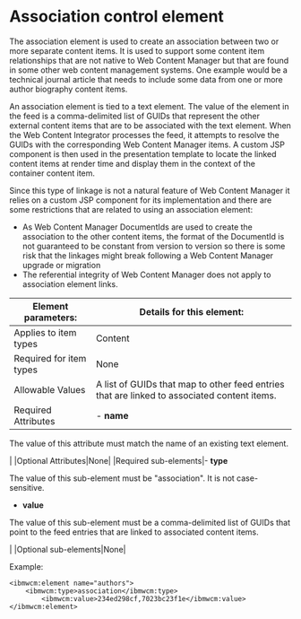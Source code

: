 # Association control element

The association element is used to create an association between two or more separate content items. It is used to support some content item relationships that are not native to Web Content Manager but that are found in some other web content management systems. One example would be a technical journal article that needs to include some data from one or more author biography content items.

An association element is tied to a text element. The value of the element in the feed is a comma-delimited list of GUIDs that represent the other external content items that are to be associated with the text element. When the Web Content Integrator processes the feed, it attempts to resolve the GUIDs with the corresponding Web Content Manager items. A custom JSP component is then used in the presentation template to locate the linked content items at render time and display them in the context of the container content item.

Since this type of linkage is not a natural feature of Web Content Manager it relies on a custom JSP component for its implementation and there are some restrictions that are related to using an association element:

-   As Web Content Manager DocumentIds are used to create the association to the other content items, the format of the DocumentId is not guaranteed to be constant from version to version so there is some risk that the linkages might break following a Web Content Manager upgrade or migration
-   The referential integrity of Web Content Manager does not apply to association element links.

|Element parameters:|Details for this element:|
|-------------------|-------------------------|
|Applies to item types|Content|
|Required for item types|None|
|Allowable Values|A list of GUIDs that map to other feed entries that are linked to associated content items.|
|Required Attributes|-   **name**

The value of this attribute must match the name of an existing text element.


|
|Optional Attributes|None|
|Required sub-elements|-   **type**

The value of this sub-element must be "association". It is not case-sensitive.

-   **value**

The value of this sub-element must be a comma-delimited list of GUIDs that point to the feed entries that are linked to associated content items.


|
|Optional sub-elements|None|

Example:

```
<ibmwcm:element name="authors">
	<ibmwcm:type>association</ibmwcm:type>
		<ibmwcm:value>234ed298cf,7023bc23f1e</ibmwcm:value>
</ibmwcm:element>
```


